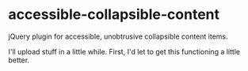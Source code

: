 accessible-collapsible-content
=====================

jQuery plugin for accessible, unobtrusive collapsible content items.

I'll upload stuff in a little while.  First, I'd let to get this functioning a little better.
